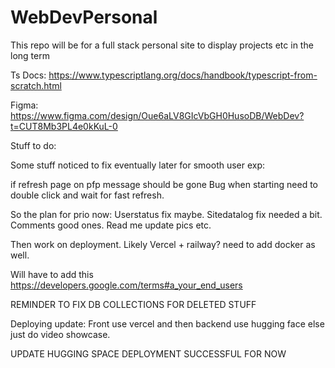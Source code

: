 # WebDevPersonal
This repo will be for a full stack personal site to display projects etc in the long term


Ts Docs: https://www.typescriptlang.org/docs/handbook/typescript-from-scratch.html


Figma: https://www.figma.com/design/Oue6aLV8GIcVbGH0HusoDB/WebDev?t=CUT8Mb3PL4e0kKuL-0



Stuff to do:
        

Some stuff noticed to fix eventually later for smooth user exp:

if refresh page on pfp message should be gone
Bug when starting need to double click and wait for fast refresh.


So the plan for prio now:
Userstatus fix maybe.
Sitedatalog fix needed a bit.
Comments good ones.
Read me update pics etc.

Then work on deployment.
Likely Vercel + railway? need to add docker as well.

Will have to add this https://developers.google.com/terms#a_your_end_users

REMINDER TO FIX DB COLLECTIONS FOR DELETED STUFF



Deploying update:
Front use vercel and then backend use hugging face
else just do video showcase.


UPDATE HUGGING SPACE DEPLOYMENT SUCCESSFUL FOR NOW 


